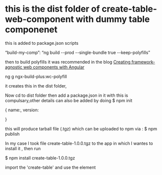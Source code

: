 # this is the dist folder of create-table-web-component with dummy table componenet 


this is added to package.json scripts

“build-my-comp”: “ng build --prod --single-bundle true --keep-polyfills”

then to build polyfills it was recommended in the blog [Creating framework-agnostic web components with Angular](https://medium.com/angular-in-depth/creating-framework-agnostic-web-components-with-angular-6cc6466d5c06)

ng g ngx-build-plus:wc-polyfill

it creates this in the dist folder,

Now cd to dist folder then add a package.json in it with 
this is compulsary,other details can also be added by doing  $ npm init 

{
    name:<name-of-pack>,
    version:<version-no>

}

this will produce tarball file (.tgz) which can be uploaded to npm via : $ npm publish 

In my case I took file create-table-1.0.0.tgz to the app in which I wantes to install it ,
then run

$ npm install create-table-1.0.0.tgz

import the 'create-table'  and use the <ce-table ><ce-table> element

